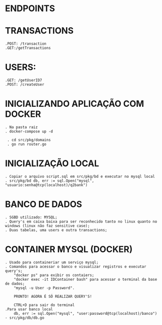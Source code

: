 # ENDPOINTS
  # TRANSACTIONS 
    .POST: /transaction
    .GET:/getTransactions
  # USERS:
    .GET: /getUserID7
    .POST: /createUser
  
# INICIALIZANDO APLICAÇÃO COM DOCKER
    . Na pasta raiz
    . docker-compose up -d
  
     . cd src/pkg/domains
     . go run router.go  
  
  # INICIALIZAÇÃO LOCAL
    . Copiar o arquivo script.sql em src/pkg/bd e executar no mysql local
    . src/pkg/bd db, err := sql.Open("mysql", "usuario:senha@tcp(localhost)/q2bank")
  
# BANCO DE DADOS
    . SGBD utilizado: MYSQL;
    . Query's em caixa baixa para ser reconhecido tanto no linux quanto no windows (linux não faz sensitive case);
    . Duas tabelas, uma users e outra transactions;

# CONTAINER MYSQL (DOCKER)
    . Usado para containeriar um serviço mysql;
    . Comandos para acessar o banco e visualizar registros e executar query's;
        "docker ps" para exibir os contaiers;
        "docker exec -it IDContainer bash" para acessar o terminal da base de dados;
        "mysql -u User -p Password".

        PRONTO! AGORA É SÓ REALIZAR QUERY'S!

        CTRL+D para sair do terminal
    .Para usar banco local
        db, err := sql.Open("mysql", "user:password@tcp(localhost)/banco") - src/pkg/db/db.go
